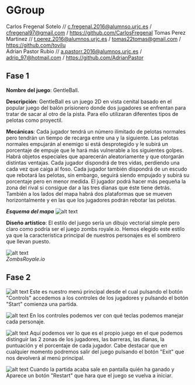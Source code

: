 # GGroup

Carlos Fregenal Sotelo // c.fregenal.2016@alumnso.urjc.es / cfregenal97@gmail.com  / https://github.com/CarlosFregenal
Tomas Perez Martinez // t.perez.2016@alumnos.urjc.es  /  tomas22tomas@gmail.com / https://github.com/tovilu       
Adrian Pastor Rubio // a.pastorr.2016@alumnos.urjc.es / adrip_97@hotmail.com  / https://github.com/AdrianPastor

## Fase 1
**Nombre del juego**: GentleBall.  
  
**Descripción**: GentleBall es un juego 2D en vista cenital basado en el popular juego del balón prisionero donde dos jugadores se enfrentan para tratar de sacar al otro de la pista. Para ello utilizaran diferentes tipos de pelotas como proyectil. 
  
**Mecánicas**: Cada jugador tendrá un número ilimitado de pelotas normales pero tendrán un tiempo de recarga entre una y la siguiente. Las pelotas normales empujarán al enemigo si está desprotegido y le subirá un porcentaje de empuje que le hará más vulnerable a los siguientes golpes. Habrá objetos especiales que aparecerán aleatoriamente y que otorgarán distintas ventajas. Cada jugador dispondrá de tres vidas, perdiendo una cada vez que caiga al foso. Cada jugador también dispondrá de un escudo que rebotará las pelotas, sin embargo, seguirá siendo empujado y subirá su porcentaje pero en menor medida. El jugador podrá hacer más pequeña la zona del rival si consigue dar a las tres dianas que éste tiene detrás. También a los lados del mapa habrá dos plataformas que se mueven horizontalmente y en las que los jugadores podrán rebotar las pelotas.  
  
  **_Esquema del mapa_**
  ![alt text](https://i.imgur.com/b2VC3X5.png)  
    
**Diseño artístico**: El estilo del juego sería un dibujo vectorial simple pero claro como podría ser el juego zombs royale.io. Hemos elegido este estilo ya que la característica principal de nuestros personajes es el sombrero que llevan puesto.  


![alt text](https://cdn.apkmonk.com/images/com.zombs.royale.png)  
  *ZombsRoyale.io*

## Fase 2
![alt text](https://i.imgur.com/NTGAcNP.png)
Este es nuestro menú principal desde el cual pulsando el botón "Controls" accedemos a los controles de los jugadores y pulsando el botón "Start" comienza una partida.

![alt text](https://i.imgur.com/gQyD6b9.png)
En los controles podemos ver con qué teclas podemos manejar cada personaje.

![alt text](https://i.imgur.com/OM6TZCb.png)
Aquí podemos ver lo que es el propio juego en el que podemos distinguir las 2 zonas de los jugadores, las barreras, las dianas, la puntuación y el porcentaje de cada jugador. Cabe destacar que en cualquier momento podremos salir del juego pulsando el botón "Exit" que nos devolverá al menú principal.

![alt text](https://i.imgur.com/qv5zKnu.png)
Cuando la partida acaba sale en pantalla quién ha ganado y Aparece un botón "Restart" que hara que el juego se vuelva a iniciar.
